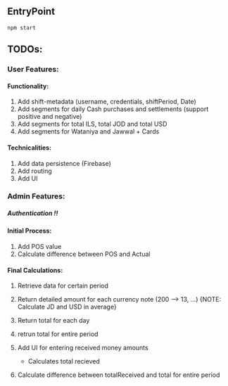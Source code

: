 ## EntryPoint 
` npm start `

## TODOs:

### User Features:

#### Functionality:
1) Add shift-metadata  (username, credentials, shiftPeriod, Date)
2) Add segments for daily Cash purchases and settlements (support positive and negative)
3) Add segments for total ILS, total JOD and total USD
4) Add segments for Wataniya and Jawwal + Cards

#### Technicalities:
1) Add data persistence (Firebase)
2) Add routing
3) Add UI


### Admin Features: 
##### Authentication !!

#### Initial Process:
1) Add POS value
2) Calculate difference between POS and Actual


#### Final Calculations:
1) Retrieve data for certain period 
2) Return detailed amount for each currency note (200 --> 13, ...)  {NOTE: Calculate JD and USD in average}
3) Return total for each day
4) retrun total for entire period

5) Add UI for entering received money amounts 
   - Calculates total recieved

6) Calculate difference between totalReceived and total for entire period